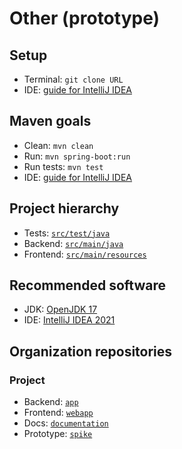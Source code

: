
# Other (prototype)
## Setup
- Terminal: `git clone URL`
- IDE: [guide for IntelliJ IDEA](https://www.jetbrains.com/help/idea/manage-projects-hosted-on-github.html#clone-from-GitHub)
## Maven goals
- Clean: `mvn clean`
- Run: `mvn spring-boot:run`
- Run tests: `mvn test`
- IDE: [guide for IntelliJ IDEA](https://www.jetbrains.com/help/idea/work-with-maven-goals.html#run_goal)
## Project hierarchy
- Tests: [`src/test/java`](src/test/java)
- Backend: [`src/main/java`](src/main/java)
- Frontend: [`src/main/resources`](src/main/resources)
## Recommended software
- JDK: [OpenJDK 17](https://jdk.java.net/17)
- IDE: [IntelliJ IDEA 2021](https://www.jetbrains.com/idea)
## Organization repositories
### Project
- Backend: [`app`](https://github.com/proyecto-new/app)
- Frontend: [`webapp`](https://github.com/proyecto-new/webapp)
- Docs: [`documentation`](https://github.com/proyecto-new/documentation)
- Prototype: [`spike`](https://github.com/proyecto-new/spike)
